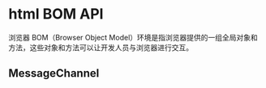 # html BOM API

浏览器 BOM（Browser Object Model）环境是指浏览器提供的一组全局对象和方法，这些对象和方法可以让开发人员与浏览器进行交互。

## MessageChannel